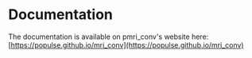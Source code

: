 # Documentation

The documentation is available on pmri_conv's website here: [https://populse.github.io/mri_conv](https://populse.github.io/mri_conv)
